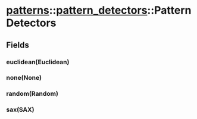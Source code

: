 # [patterns](/libs/patterns/)::[pattern_detectors](/libs/patterns/pattern_detectors/)::PatternDetectors

## Fields

### euclidean(Euclidean)

### none(None)

### random(Random)

### sax(SAX)
